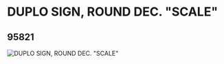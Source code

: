 # DUPLO SIGN, ROUND DEC. "SCALE"
## 95821
![DUPLO SIGN, ROUND DEC. "SCALE"](https://lc-www-live-s.legocdn.com/media/bricks/5/2/6052238.jpg)